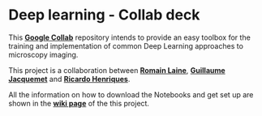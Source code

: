 # Deep learning - Collab deck

This [**Google Collab**][1] repository intends to provide an easy toolbox for the training and implementation of common Deep Learning approaches to microscopy imaging.

This project is a collaboration between [**Romain Laine**][3], [**Guillaume Jacquemet**][2] and [**Ricardo Henriques**][4].

All the information on how to download the Notebooks and get set up are shown in the [**wiki page**][wikiPage] of the this project.


  [1]: https://colab.research.google.com/notebooks/intro.ipynb
  [2]: https://twitter.com/guijacquemet
  [3]: https://twitter.com/LaineBioImaging
  [4]: https://twitter.com/HenriquesLab
  [wikiPage]: https://github.com/HenriquesLab/DeepLearning_Collab/wiki
